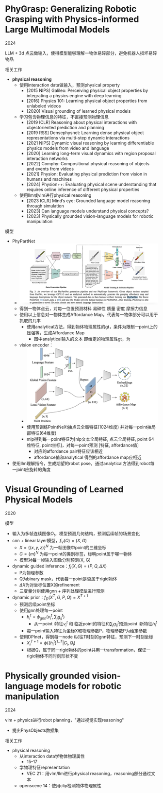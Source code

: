 # PhyGrasp: Generalizing Robotic Grasping with Physics-informed Large Multimodal Models
2024

LLM + 3d 点云做输入，使得模型能够理解一物体易碎部分，避免机器人损坏易碎物品

相关工作
- **physical reasoning**
  - 使用interaction data做输入，预测physical property
    - [2015 NIPS] Galileo: Perceiving physical object properties by integrating a physics engine with deep learning
    - [2016] Physics 101: Learning physical object properties from unlabeled videos
    - [2020] Visual grounding of learned physical models
  - 学习包含物理信息的特征，不直接预测物理信息
    - [2019 ICLR] Reasoning about physical interactions with objectoriented prediction and planning
    - [2019 RSS] Densephysnet: Learning dense physical object representations via multi-step dynamic interactions
    - [2021 NIPS] Dynamic visual reasoning by learning differentiable physics models from video and language
    - [2020] Learning long-term visual dynamics with region proposal interaction networks
    - [2022] Comphy: Compositional physical reasoning of objects and events from videos
    - [2021] Physion: Evaluating physical prediction from vision in humans and machines
    - [2024] Physion++: Evaluating physical scene understanding that requires online inference of different physical properties
  - 使用llm或vlm进行physical reasoning
    - [2023 ICLR] Mind’s eye: Grounded language model reasoning through simulation
    - [2023] Can language models understand physical concepts?
    - [2023] Physically grounded vision-language models for robotic manipulation

模型
- PhyPartNet
  - ![](./note_images/PhyPartNet.png)
  - 得到一物体点云，对每一位置预测材料 易碎性 质量 密度 摩擦力信息
  - 使用以上信息对一物体生成Affordance Map，代表每一物体部分可以用于抓取的几率
    - 使用analytical方法，得到物体物理属性的gt，条件为限制一point上的压强等，生成Affordance Map
      - 图中analytical输入的文本 即给定的物理属性gt，为
  - vision encoder：
    - ![](./note_images/PhyPointNext-vision.png)
    - 使用预训练PointNeXt抽点云全局特征(1024维度) 并对每一point抽局部特征(64维度)
    - mlp得到每一point特征为[nlp文本全局特征, 点云全局特征, point 64维特征, point坐标]，对每一point预测 [特征, affordance值]
      - 对应的affordance pair特征应该相近
      - affordance值和analytical 得到的affordance map应相近
- 使用llm理解指令，生成期望的robot pose，通过analytical方法得到robot每一joint应旋转的角度

# Visual Grounding of Learned Physical Models
2020

模型
- 输入为多帧连续图像$O_t$，模型预测几何结构，预测后续帧的场景变化
- cnn + linear layer模型，$f_V(O) = (X, G)$
  - $X = \{(x, y, z)\}^{N}$ 为一帧图像中point的三维坐标
  - $G = \{m\}^{N}$ 为每一point的类别标签，标明point属于哪一物体
  - 模型对每一帧输入图像分别预测(X, G)
- dynamic guided inference：$f_I(X, G) = (P, Q, \Delta X)$
  - P为物理参数
  - Q为binary mask，代表每一point是否属于rigid物体
  - $\Delta X$为对坐标位置X的refinement
  - 三变量分别使用gnn + 序列处理模型进行预测
- dynamic prior：$f_D(X^T, G, P, Q) = X^{T+1}$
  - 预测后续point坐标
  - 使用gnn处理每一point
    - $h_i^t = \phi_{gnn}(v_i^t, \sum_j g_{ij}^t)$
      - 从一point i特征$v_i^t$ 和 临近point的特征和$\sum_j g_{ij}^t$预测point i新特征$h_i^t$
    - 每一point输入特征为坐标X和物理参数P，物理参数P为给定参数
  - 使用DPInet，得到每一node i以往T时刻的gnn特征，预测下一时刻坐标
    - $X_i^{T+1} = \phi(\{h_i^t\}^{1..T} | G_i, Q_i)$
    - 根据Q，属于同一rigid物体的point共用一transformation，保证一rigid物体不同时刻形状不变

# Physically grounded vision-language models for robotic manipulation
2024

vlm + physics进行robot planning，"通过视觉实现reasoning"
- 提出PhysObjects数据集

相关工作
- physical reasoning
  - 从interaction data学物体物理属性
    - 15–17
  - 学物理特征representation
    - VEC 21：用vlm/llm进行physical reasoning，reasoning部分通过文本
  - openscene 14：使用clip检测物体物理属性

